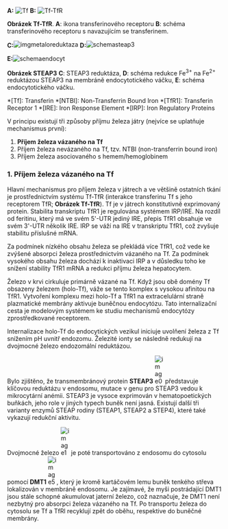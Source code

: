 <style>
img[alt^="schemaendocyt"] {max-width:370px;}
img[alt^="image"] {max-width:20px;}

</style>

<div class="w3-row">
<div class="w3-half w3-center">

**A:** ![Tf](imgtfr1.png) 
**B:** ![Tf-TfR](schematfr1.png)

**Obrázek Tf-TfR**. **A**: ikona transferinového receptoru
**B**: schéma transferinového receptoru s navazujícím se transferinem.

<b style="vertical-align:middle;">C:</b>![imgmetaloreduktaza](imgmetaloreduktaza.png)
<b style="vertical-align:middle;">D:</b>![schemasteap3](schemasteap3.png)

<b style="vertical-align:top;">E:</b>![schemaendocyt](schemaendocyt.png)

**Obrázek STEAP3**
**C**: STEAP3 reduktáza,
**D**: schéma redukce Fe<sup>3+</sup> na Fe<sup>2+</sup> reduktázou STEAP3 na membráně endocytotického váčku,
**E**: schéma endocytotického váčku.



</div>
<div class="w3-half w3-justify">

*[Tf]: Transferin
*[NTBI]: Non-Transferrin Bound Iron
*[TfR1]: Transferin Receptor 1
*[IRE]: Iron Response Element
*[IRP]: Iron Regulatory Proteins

V principu existují tři způsoby příjmu železa játry (nejvíce se uplatňuje mechanismus první):

 1. __Příjem železa vázaného na Tf__
 2. Příjem železa nevázaného na Tf, tzv. NTBI (non-transferrin bound iron)
 3. Příjem železa asociovaného s hemem/hemoglobinem

### 1. Příjem železa vázaného na Tf

Hlavní mechanismus pro příjem železa v játrech a ve většině ostatních tkání je prostřednictvím systému Tf-TfR (interakce transferinu Tf s jeho receptorem TfR; __Obrázek Tf-TfR__). Tf je v játrech konstitutivně exprimovaný protein. Stabilita transkriptu TfR1 je regulována systémem IRP/IRE. Na rozdíl od feritinu, který má ve svém 5'-UTR jediný IRE, přepis TfR1 obsahuje ve svém 3'-UTR několik IRE. IRP se váží na IRE v transkriptu TfR1, což zvyšuje stabilitu příslušné mRNA. 

Za podmínek nízkého obsahu železa se překládá více TfR1, což vede ke zvýšené absorpci železa prostřednictvím vázaného na Tf. Za podmínek vysokého obsahu železa dochází k inaktivaci IRP a v důsledku toho ke snížení stability TfR1 mRNA a redukci příjmu železa hepatocytem.

Železo v krvi cirkuluje primárně vázané na Tf. Když jsou obě domény Tf obsazeny železem (holo-Tf), váže se tento komplex s vysokou afinitou na TfR1. Vytvoření komplexu mezi holo-Tf a TfR1 na extracelulární straně plazmatické membrány aktivuje buněčnou endocytózu. Tato internalizační cesta je modelovým systémem ke studiu mechanismů endocytózy zprostředkované receptorem. 

Internalizace holo-Tf do endocytických vezikul iniciuje uvolňení železa z Tf snížením pH uvnitř endozomu. Železité ionty se následně redukují na dvojmocné železo endozomální reduktázou. 

Bylo zjištěno, že transmembránový protein __STEAP3__ ![image0](imgmetaloreduktaza.png) představuje klíčovou reduktázu v endosomu, mutace v genu pro STEAP3 vedou k mikrocytární anémii. STEAP3 je vysoce exprimován v hematopoetických buňkách, jeho role v jiných typech buněk není jasná. Existují další tři varianty enzymů STEAP rodiny (STEAP1, STEAP2 a STEP4), které také vykazují redukční aktivitu.

Dvojmocné železo ![image1](image1.jpg) je poté transportováno z endosomu do cytosolu pomocí __DMT1__ ![image5](image5.jpg), který je kromě kartáčovém lemu buněk tenkého střeva lokalizován v membráně endosomu. Je zajímavé, že myši postrádající DMT1 jsou stále schopné akumulovat jaterní železo, což naznačuje, že DMT1 není nezbytný pro absorpci železa vázaného na Tf. Po transportu železa do cytosolu se Tf a TfRl recyklují zpět do oběhu, respektive do buněčné membrány.

</div>
</div>

